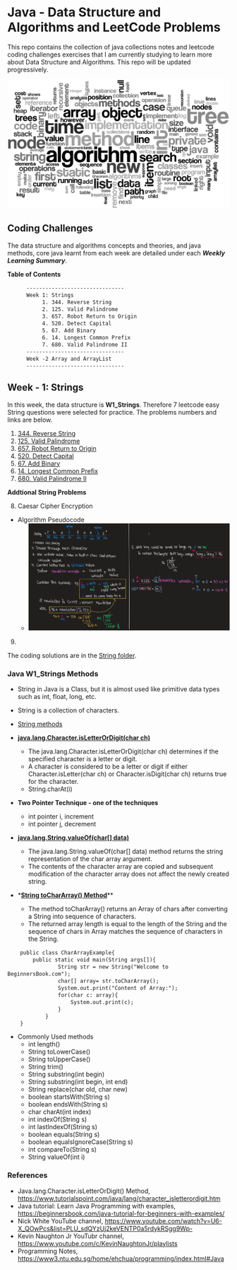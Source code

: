 # Java - Data Structure and Algorithms and LeetCode Problems

This repo contains the collection of java collections notes and leetcode coding challenges exercises that I am currently studying to learn more about Data Structure and Algorithms. This repo will be updated progressively.

<img src="./img/dsa.png" alt="Java Coding" width="600"/>

## Coding Challenges

The data structure and algorithms concepts and theories, and java methods, core java learnt from each week are detailed under each **_Weekly Learning Summary_**.

**Table of Contents**

```
      -------------------------------
      Week 1: Strings
           1. 344. Reverse String
           2. 125. Valid Palindrome
           3. 657. Robot Return to Origin
           4. 520. Detect Capital
           5. 67. Add Binary
           6. 14. Longest Common Prefix
           7. 680. Valid Palindrome II
      -------------------------------
      Week -2 Array and ArrayList 
      -------------------------------

```

## Week - 1: Strings 

In this week, the data structure is **W1_Strings**. Therefore 7 leetcode easy String questions were selected for practice. The problems numbers and links are below.

1. <a href="https://leetcode.com/problems/reverse-string/" target="_blank">344. Reverse String</a>
2. <a href="https://leetcode.com/problems/valid-palindrome/" target="_blank">125. Valid Palindrome</a>
3. <a href="https://leetcode.com/problems/robot-return-to-origin/" target="_blank">657. Robot Return to Origin</a>
4. <a href="https://leetcode.com/problems/detect-capital/" target="_blank">520. Detect Capital</a>
5. <a href="https://leetcode.com/problems/add-binary/" target="_blank">67. Add Binary</a>
6. <a href="https://leetcode.com/problems/longest-common-prefix/" target="_blank">14. Longest Common Prefix</a>
7. <a href="https://leetcode.com/problems/valid-palindrome-ii/" target="_blank">680. Valid Palindrome II</a>

**Addtional String Problems**

8. Caesar Cipher Encryption 
  - Algorithm Pseudocode 
    - <img src="./img/strings_Caesar_cipher.PNG" alt="strings_Caesar_cipher" width="700"/>
9.  


The coding solutions are in the [String folder](src/W1_Strings).
### Java W1_Strings Methods

- String in Java is a Class, but it is almost used like primitive data types such as int, float, long, etc.
- String is a collection of characters. 

- [String methods](https://www.tutorialspoint.com/java/lang/java_lang_string.htm)

- **[java.lang.Character.isLetterOrDigit(char ch)](https://www.tutorialspoint.com/java/lang/character_isletterordigit.htm)**
  - The java.lang.Character.isLetterOrDigit(char ch) determines if the specified character is a letter or digit.
  - A character is considered to be a letter or digit if either Character.isLetter(char ch) or Character.isDigit(char ch) returns true for the character.
  - String.charAt(i)
- **Two Pointer Technique - one of the techniques**

  - int pointer i, increment
  - int pointer j, decrement

- **[java.lang.String.valueOf(char[] data)](https://www.tutorialspoint.com/java/lang/string_valueof_chararray.htm)**

  - The java.lang.String.valueOf(char[] data) method returns the string representation of the char array argument.
  - The contents of the character array are copied and subsequent modification of the character array does not affect the newly created string.

- \***[String toCharArray() Method](https://beginnersbook.com/2013/12/java-string-tochararray-method-example/)**\*\*

  - The method toCharArray() returns an Array of chars after converting a String into sequence of characters.
  - The returned array length is equal to the length of the String and the sequence of chars in Array matches the sequence of characters in the String.

```
    public class CharArrayExample{
        public static void main(String args[]){
                String str = new String("Welcome to BeginnersBook.com");
                char[] array= str.toCharArray();
                System.out.print("Content of Array:");
                for(char c: array){
                    System.out.print(c);
                }
            }
    }
```
- Commonly Used methods 
  - int length()
  - String toLowerCase()
  - String toUpperCase()
  - String trim()
  - String substring(int begin)
  - String substring(int begin, int end)
  - String replace(char old, char new)
  - boolean startsWith(String s)
  - boolean endsWith(String s)
  - char charAt(int index)
  - int indexOf(String s)
  - int lastIndexOf(String s)
  - boolean equals(String s)
  - boolean equalsIgnoreCase(String s)
  - int compareTo(String s)
  - String valueOf(int i)

### References

- Java.lang.Character.isLetterOrDigit() Method, https://www.tutorialspoint.com/java/lang/character_isletterordigit.htm
- Java tutorial: Learn Java Programming with examples, https://beginnersbook.com/java-tutorial-for-beginners-with-examples/
- Nick White YouTube channel, https://www.youtube.com/watch?v=U6-X_QOwPcs&list=PLU_sdQYzUj2keVENTP0a5rdykRSgg9Wp-
- Kevin Naughton Jr YouTubr channel, https://www.youtube.com/c/KevinNaughtonJr/playlists
- Programming Notes, https://www3.ntu.edu.sg/home/ehchua/programming/index.html#Java
  
